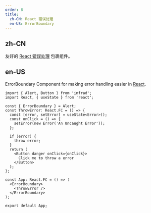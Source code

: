 ```yaml
---
order: 8
title:
  zh-CN: React 错误处理
  en-US: ErrorBoundary
---
```


## zh-CN

友好的 [React 错误处理](https://reactjs.org/blog/2017/07/26/error-handling-in-react-16.html) 包裹组件。

## en-US

ErrorBoundary Component for making error handling easier in [React](https://reactjs.org/blog/2017/07/26/error-handling-in-react-16.html).

```tsx
import { Alert, Button } from 'infrad';
import React, { useState } from 'react';

const { ErrorBoundary } = Alert;
const ThrowError: React.FC = () => {
  const [error, setError] = useState<Error>();
  const onClick = () => {
    setError(new Error('An Uncaught Error'));
  };

  if (error) {
    throw error;
  }
  return (
    <Button danger onClick={onClick}>
      Click me to throw a error
    </Button>
  );
};

const App: React.FC = () => (
  <ErrorBoundary>
    <ThrowError />
  </ErrorBoundary>
);

export default App;
```
